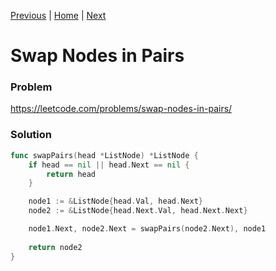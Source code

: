 [Previous](https://github.com/albertopformoso/go-leetcode/blob/main/023-merge-k-sorted-lists/023-merge-k-sorted-lists.md) | [Home](https://github.com/albertopformoso/go-leetcode) | [Next]()

# Swap Nodes in Pairs

### Problem

https://leetcode.com/problems/swap-nodes-in-pairs/

### Solution

```go
func swapPairs(head *ListNode) *ListNode {
	if head == nil || head.Next == nil {
		return head
	}

	node1 := &ListNode{head.Val, head.Next}
	node2 := &ListNode{head.Next.Val, head.Next.Next}

	node1.Next, node2.Next = swapPairs(node2.Next), node1
	
	return node2
}
```
